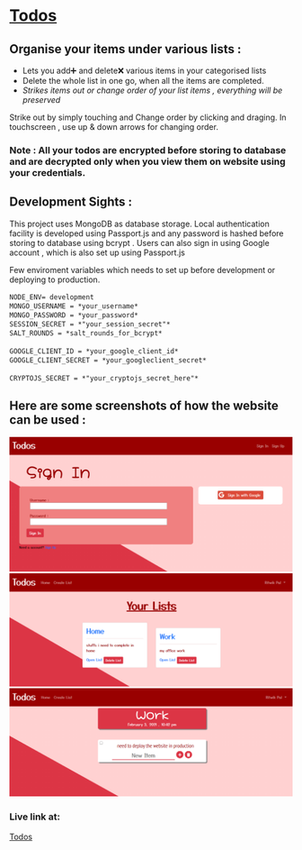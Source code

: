 # [Todos](https://todos-by-ritwik.herokuapp.com/)

## Organise your items under various lists :

-   Lets you add➕ and delete❌ various items in your categorised lists
-   Delete the whole list in one go, when all the items are completed.
-   _Strikes items out or change order of your list items , everything will be preserved_

Strike out by simply touching and Change order by clicking and draging. In touchscreen , use up & down arrows for changing order.

### Note : All your todos are encrypted before storing to database and are decrypted only when you view them on website using your credentials.

## Development Sights :

This project uses MongoDB as database storage. Local authentication facility is developed using Passport.js and any password is hashed before storing to database using bcrypt . Users can also sign in using Google account , which is also set up using Passport.js

Few enviroment variables which needs to set up before development or deploying to production.

```
NODE_ENV= development
MONGO_USERNAME = *your_username*
MONGO_PASSWORD = *your_password*
SESSION_SECRET = *"your_session_secret"*
SALT_ROUNDS = *salt_rounds_for_bcrypt*

GOOGLE_CLIENT_ID = *your_google_client_id*
GOOGLE_CLIENT_SECRET = *your_googleclient_secret*

CRYPTOJS_SECRET = *"your_cryptojs_secret_here"*
```

## Here are some screenshots of how the website can be used :

![Sign In Page](READMEimgs/signin.PNG)
![Home Page](READMEimgs/home.PNG)
![List Page](READMEimgs/list.PNG)

### Live link at:

[Todos](https://todos.sairyonodevs.in/)
